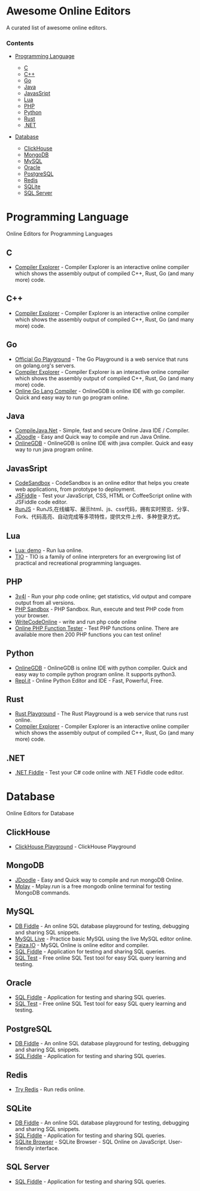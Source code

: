 # Awesome Online Editors

A curated list of awesome online editors.

### Contents

- [Programming Language](#programming-language)
    - [C](#c)
    - [C++](#c++)
    - [Go](#go)
    - [Java](#java)
    - [JavasSript](#javascript)
    - [Lua](#lua)
    - [PHP](#php)
    - [Python](#python)
    - [Rust](#rust)
    - [.NET](#net)

- [Database](#database)
    - [ClickHouse](#clickhouse)
    - [MongoDB](#mongodb)
    - [MySQL](#mysql)
    - [Oracle](#oracle)
    - [PostgreSQL](#postgresql)
    - [Redis](#redis)
    - [SQLite](#sqlite)
    - [SQL Server](#sqlserver)

# Programming Language

Online Editors for Programming Languages

## C

* [Compiler Explorer](https://godbolt.org/) - Compiler Explorer is an interactive online compiler which shows the assembly output of compiled C++, Rust, Go (and many more) code.

## C++

* [Compiler Explorer](https://godbolt.org/) - Compiler Explorer is an interactive online compiler which shows the assembly output of compiled C++, Rust, Go (and many more) code.

## Go

* [Official Go Playground](https://play.golang.org) - The Go Playground is a web service that runs on golang.org's servers.
* [Compiler Explorer](https://godbolt.org/) - Compiler Explorer is an interactive online compiler which shows the assembly output of compiled C++, Rust, Go (and many more) code.
* [Online Go Lang Compiler](https://www.onlinegdb.com/online_go_compiler) - OnlineGDB is online IDE with go compiler. Quick and easy way to run go program online.

## Java

* [CompileJava.Net](https://www.compilejava.net/) - Simple, fast and secure Online Java IDE / Compiler.
* [JDoodle](https://www.jdoodle.com/online-java-compiler) - Easy and Quick way to compile and run Java Online.
* [OnlineGDB](https://www.onlinegdb.com/online_java_compiler) - OnlineGDB is online IDE with java compiler. Quick and easy way to run java program online.

## JavasSript

* [CodeSandbox](https://codesandbox.io/) - CodeSandbox is an online editor that helps you create web applications, from prototype to deployment.
* [JSFiddle](https://jsfiddle.net/) - Test your JavaScript, CSS, HTML or CoffeeScript online with JSFiddle code editor.
* [RunJS](https://runjs.cn/code) - RunJS,在线编写、展示html、js、css代码，拥有实时预览、分享、Fork、代码高亮、自动完成等多项特性，提供文件上传、多种登录方式。

## Lua

* [Lua: demo](https://www.lua.org/cgi-bin/demo) - Run lua online.
* [TIO](https://tio.run/#lua) - TIO is a family of online interpreters for an evergrowing list of practical and recreational programming languages.

## PHP

* [3v4l](https://3v4l.org/) - Run your php code online; get statistics, vld output and compare output from all versions.
* [PHP Sandbox](http://sandbox.onlinephpfunctions.com/) - PHP Sandbox. Run, execute and test PHP code from your browser.
* [WriteCodeOnline](http://www.writephponline.com/) - write and run php code online
* [Online PHP Function Tester](http://php.fnlist.com/) - Test PHP functions online. There are available more then 200 PHP functions you can test online!

## Python

* [OnlineGDB](https://www.onlinegdb.com/online_python_compiler) - OnlineGDB is online IDE with python compiler. Quick and easy way to compile python program online. It supports python3.
* [Repl.it](https://repl.it/languages/python3) - Online Python Editor and IDE - Fast, Powerful, Free.

## Rust

* [Rust Playground](https://play.rust-lang.org/) - The Rust Playground is a web service that runs rust online.
* [Compiler Explorer](https://godbolt.org/) - Compiler Explorer is an interactive online compiler which shows the assembly output of compiled C++, Rust, Go (and many more) code.

## .NET

* [.NET Fiddle](https://dotnetfiddle.net/) - Test your C# code online with .NET Fiddle code editor.

# Database

Online Editors for Database

## ClickHouse

* [ClickHouse Playground](https://play.clickhouse.tech/) - ClickHouse Playground

## MongoDB

* [JDoodle](https://www.jdoodle.com/online-mongodb-terminal) - Easy and Quick way to compile and run mongoDB Online.
* [Mplay](https://www.mplay.run/mongodb-online-terminal) - Mplay.run is a free mongodb online terminal for testing MongoDB commands.

## MySQL

* [DB Fiddle](https://www.db-fiddle.com/) - An online SQL database playground for testing, debugging and sharing SQL snippets.
* [MySQL Live](http://mysqltutorial.org/tryit/) - Practice basic MySQL using the live MySQL editor online.
* [Paiza.IO](https://paiza.io/en/projects/new?language=mysql) -  MySQL Online is online editor and compiler.
* [SQL Fiddle](http://sqlfiddle.com/) - Application for testing and sharing SQL queries.
* [SQL Test](https://sqltest.net/) - Free online SQL Test tool for easy SQL query learning and testing.

## Oracle 

* [SQL Fiddle](http://sqlfiddle.com/) - Application for testing and sharing SQL queries.
* [SQL Test](https://sqltest.net/) - Free online SQL Test tool for easy SQL query learning and testing.

## PostgreSQL

* [DB Fiddle](https://www.db-fiddle.com/) - An online SQL database playground for testing, debugging and sharing SQL snippets.
* [SQL Fiddle](http://sqlfiddle.com/) - Application for testing and sharing SQL queries.

## Redis

* [Try Redis](https://try.redis.io/) - Run redis online.

## SQLite

* [DB Fiddle](https://www.db-fiddle.com/) - An online SQL database playground for testing, debugging and sharing SQL snippets.
* [SQL Fiddle](http://sqlfiddle.com/) - Application for testing and sharing SQL queries.
* [SQLite Browser](https://sqliteonline.com/) - SQLite Browser - SQL Online on JavaScript. User-friendly interface.

## SQL Server

* [SQL Fiddle](http://sqlfiddle.com/) - Application for testing and sharing SQL queries.
